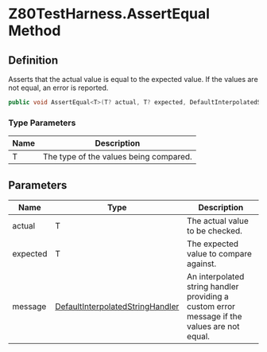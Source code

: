 # Z80TestHarness.AssertEqual Method
## Definition

Asserts that the actual value is equal to the expected value. If the values are not equal, an error is reported.

```c#
public void AssertEqual<T>(T? actual, T? expected, DefaultInterpolatedStringHandler message);
```

### Type Parameters

| Name | Description |
| ---- | ----------- |
| T | The type of the values being compared. |

## Parameters

| Name | Type | Description |
| ---- | ---- | ----------- |
| actual | T | The actual value to be checked. |
| expected | T | The expected value to compare against. |
| message | [DefaultInterpolatedStringHandler](https://learn.microsoft.com/en-gb/dotnet/api/System.Runtime.CompilerServices.DefaultInterpolatedStringHandler) | An interpolated string handler providing a custom error message if the values are not equal. |

